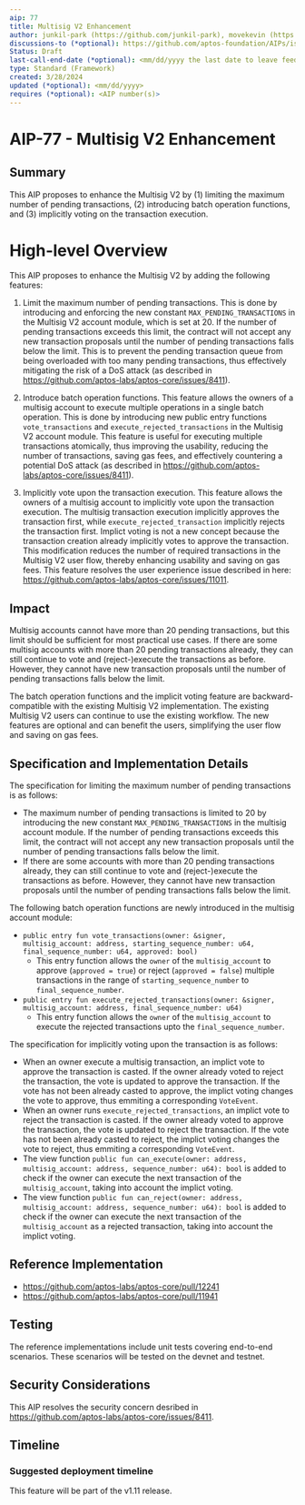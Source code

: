 ```yaml
---
aip: 77
title: Multisig V2 Enhancement
author: junkil-park (https://github.com/junkil-park), movekevin (https://github.com/movekevin)
discussions-to (*optional): https://github.com/aptos-foundation/AIPs/issues/409
Status: Draft
last-call-end-date (*optional): <mm/dd/yyyy the last date to leave feedbacks and reviews>
type: Standard (Framework)
created: 3/28/2024
updated (*optional): <mm/dd/yyyy>
requires (*optional): <AIP number(s)>
---
```


# AIP-77 - Multisig V2 Enhancement

## Summary

This AIP proposes to enhance the Multisig V2 by (1) limiting the maximum number of pending transactions, (2) introducing batch operation functions, and (3) implicitly voting on the transaction execution.

# High-level Overview

This AIP proposes to enhance the Multisig V2 by adding the following features:
1. Limit the maximum number of pending transactions. This is done by introducing and enforcing the new constant `MAX_PENDING_TRANSACTIONS` in the Multisig V2 account module, which is set at 20. If the number of pending transactions exceeds this limit, the contract will not accept any new transaction proposals until the number of pending transactions falls below the limit. This is to prevent the pending transaction queue from being overloaded with too many pending transactions, thus effectively mitigating the risk of a DoS attack (as described in https://github.com/aptos-labs/aptos-core/issues/8411).

2. Introduce batch operation functions. This feature allows the owners of a multisig account to execute multiple operations in a single batch operation. This is done by introducing new public entry functions `vote_transactions` and `execute_rejected_transactions` in the Multisig V2 account module. This feature is useful for executing multiple transactions atomically, thus improving the usability, reducing the number of transactions, saving gas fees, and effectively countering a potential DoS attack (as described in https://github.com/aptos-labs/aptos-core/issues/8411).

3. Implicitly vote upon the transaction execution. This feature allows the owners of a multisig account to implicitly vote upon the transaction execution. The multisig transaction execution implicitly approves the transaction first, while `execute_rejected_transaction` implicitly rejects the transaction first. Implict voting is not a new concept because the transaction creation already implicitly votes to approve the transaction. This modification reduces the number of required transactions in the Multisig V2 user flow, thereby enhancing usability and saving on gas fees. This feature resolves the user experience issue described in here: https://github.com/aptos-labs/aptos-core/issues/11011.

## Impact

Multisig accounts cannot have more than 20 pending transactions, but this limit should be sufficient for most practical use cases. If there are some multisig accounts with more than 20 pending transactions already, they can still continue to vote and (reject-)execute the transactions as before. However, they cannot have new transaction proposals until the number of pending transactions falls below the limit.

The batch operation functions and the implicit voting feature are backward-compatible with the existing Multisig V2 implementation. The existing Multisig V2 users can continue to use the existing workflow. The new features are optional and can benefit the users, simplifying the user flow and saving on gas fees.

## Specification and Implementation Details

The specification for limiting the maximum number of pending transactions is as follows:

* The maximum number of pending transactions is limited to 20 by introducing the new constant `MAX_PENDING_TRANSACTIONS` in the multisig account module. If the number of pending transactions exceeds this limit, the contract will not accept any new transaction proposals until the number of pending transactions falls below the limit.
* If there are some accounts with more than 20 pending transactions already, they can still continue to vote and (reject-)execute the transactions as before. However, they cannot have new transaction proposals until the number of pending transactions falls below the limit.

The following batch operation functions are newly introduced in the multisig account module:
* `public entry fun vote_transactions(owner: &signer, multisig_account: address, starting_sequence_number: u64, final_sequence_number: u64, approved: bool)`
  * This entry function allows the `owner` of the `multisig_account` to approve (`approved = true`) or reject (`approved = false`) multiple transactions in the range of `starting_sequence_number` to `final_sequence_number`.
* `public entry fun execute_rejected_transactions(owner: &signer, multisig_account: address, final_sequence_number: u64)`
  * This entry function allows the `owner` of the `multisig_account` to execute the rejected transactions upto the `final_sequence_number`.

The specification for implicitly voting upon the transaction is as follows:
* When an owner execute a multisig transaction, an implict vote to approve the transaction is casted. If the owner already voted to reject the transaction, the vote is updated to approve the transaction. If the vote has not been already casted to approve, the implict voting changes the vote to approve, thus emmiting a corresponding `VoteEvent`.
* When an owner runs `execute_rejected_transactions`, an implict vote to reject the transaction is casted. If the owner already voted to approve the transaction, the vote is updated to reject the transaction. If the vote has not been already casted to reject, the implict voting changes the vote to reject, thus emmiting a corresponding `VoteEvent`.
* The view function `public fun can_execute(owner: address, multisig_account: address, sequence_number: u64): bool` is added to check if the owner can execute the next transaction of the `multisig_account`, taking into account the implict voting.
* The view function `public fun can_reject(owner: address, multisig_account: address, sequence_number: u64): bool` is added to check if the owner can execute the next transaction of the `multisig_account` as a rejected transaction, taking into account the implict voting.

## Reference Implementation

* https://github.com/aptos-labs/aptos-core/pull/12241
* https://github.com/aptos-labs/aptos-core/pull/11941

## Testing
The reference implementations include unit tests covering end-to-end scenarios. These scenarios will be tested on the devnet and testnet.

## Security Considerations

This AIP resolves the security concern desribed in https://github.com/aptos-labs/aptos-core/issues/8411.

## Timeline

### Suggested deployment timeline

This feature will be part of the v1.11 release.
